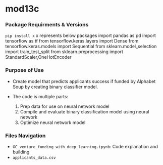 # mod13c
### Package Requirments & Versions
`pip install x` x represents below packages
import pandas as pd
import tensorflow as tf
from tensorflow.keras.layers import Dense
from tensorflow.keras.models import Sequential
from sklearn.model_selection import train_test_split
from sklearn.preprocessing import StandardScaler,OneHotEncoder


### Purpose of Use
* Create model that predicts applicants success if funded by Alphabet Soup by creating binary classifier model. 

* The code is multiple parts:
    1. Prep data for use on neural network model
    2. Compile and evaluate binary classification model using neural network
    3. Optimize neural network model
    
    
### Files Navigation
* `GC_venture_funding_with_deep_learning.ipynb`: Code explanation and building
* `applicants_data.csv`
